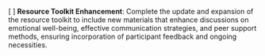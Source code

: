 [ ] **Resource Toolkit Enhancement**: Complete the update and expansion of the resource toolkit to include new materials that enhance discussions on emotional well-being, effective communication strategies, and peer support methods, ensuring incorporation of participant feedback and ongoing necessities.